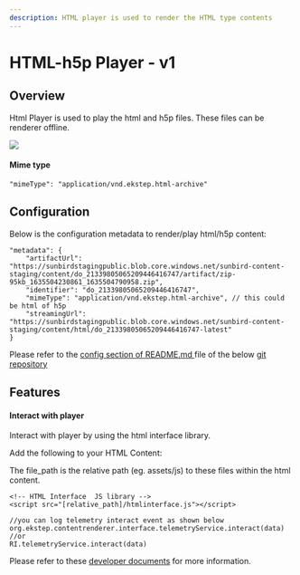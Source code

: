 ```yaml
---
description: HTML player is used to render the HTML type contents
---
```


# HTML-h5p Player - v1

## Overview

Html Player is used to play the html and h5p files. These files can be renderer offline.

![](../../../../../.gitbook/assets/htmlcontent.png)

#### Mime type

```
"mimeType": "application/vnd.ekstep.html-archive"
```

##

## **Configuration**

Below is the configuration metadata to render/play html/h5p content:

```
"metadata": {
    "artifactUrl": "https://sunbirdstagingpublic.blob.core.windows.net/sunbird-content-staging/content/do_21339805065209446416747/artifact/zip-95kb_1635504230861_1635504790958.zip",
    "identifier": "do_21339805065209446416747",
    "mimeType": "application/vnd.ekstep.html-archive", // this could be html of h5p
    "streamingUrl": "https://sunbirdstagingpublic.blob.core.windows.net/sunbird-content-staging/content/html/do_21339805065209446416747-latest"
}
```

Please refer to the [config section of README.md ](https://github.com/project-sunbird/sunbird-collection-editor#how-to-configure)file of the below [git repository](https://github.com/project-sunbird/sunbird-collection-editor)

## Features

#### **Interact with player**

Interact with player by using the html interface library.

Add the following to your HTML Content:

The file\_path is the relative path (eg. assets/js) to these files within the html content.

```
<!-- HTML Interface  JS library -->
<script src="[relative_path]/htmlinterface.js"></script>

//you can log telemetry interact event as shown below
org.ekstep.contentrenderer.interface.telemetryService.interact(data) 
//or 
RI.telemetryService.interact(data)
```

Please refer to these [developer documents](https://telemetry.sunbird.org/use/html\_interface\_library) for more information.

